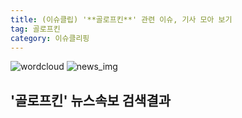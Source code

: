```yaml
---
title: (이슈클립) '**골로프킨**' 관련 이슈, 기사 모아 보기
tag: 골로프킨
category: 이슈클리핑
---
```

![wordcloud](https://s3.ap-northeast-2.amazonaws.com/lyrics101-wordcloud/2018-09-16-1537062624.png)
![news_img](https://user-images.githubusercontent.com/42597476/44507050-1206f400-a6e4-11e8-8d98-7ffbfebb353f.png)
## **'**골로프킨**'** 뉴스속보 검색결과


